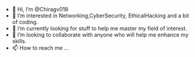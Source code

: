 - 👋 Hi, I’m @Chiragv018
- 👀 I’m interested in Networking,CyberSecurity, EthicalHacking and a bit of coding.
- 🌱 I’m currently looking for stuff to help me master my field of interest.
- 💞️ I’m looking to collaborate with anyone who will help me enhance my skills.
- 📫 How to reach me ...

<!---
Chiragv018/Chiragv018 is a ✨ special ✨ repository because its `README.md` (this file) appears on your GitHub profile.
You can click the Preview link to take a look at your changes.
--->
